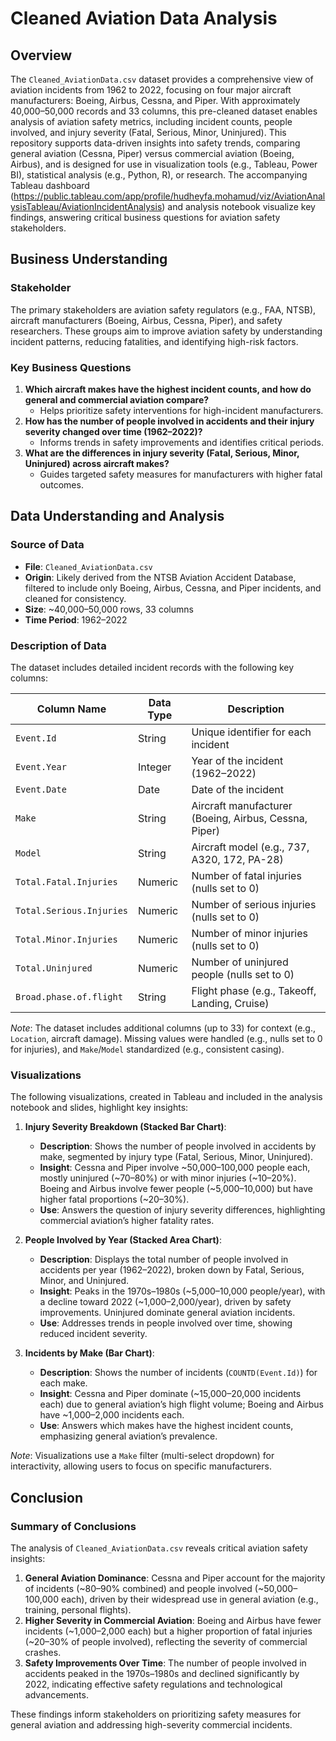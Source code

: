 # Cleaned Aviation Data Analysis

## Overview
The `Cleaned_AviationData.csv` dataset provides a comprehensive view of aviation incidents from 1962 to 2022, focusing on four major aircraft manufacturers: Boeing, Airbus, Cessna, and Piper. With approximately 40,000–50,000 records and 33 columns, this pre-cleaned dataset enables analysis of aviation safety metrics, including incident counts, people involved, and injury severity (Fatal, Serious, Minor, Uninjured). This repository supports data-driven insights into safety trends, comparing general aviation (Cessna, Piper) versus commercial aviation (Boeing, Airbus), and is designed for use in visualization tools (e.g., Tableau, Power BI), statistical analysis (e.g., Python, R), or research. The accompanying Tableau dashboard (https://public.tableau.com/app/profile/hudheyfa.mohamud/viz/AviationAnalysisTableau/AviationIncidentAnalysis) and analysis notebook visualize key findings, answering critical business questions for aviation safety stakeholders.

## Business Understanding
### Stakeholder
The primary stakeholders are aviation safety regulators (e.g., FAA, NTSB), aircraft manufacturers (Boeing, Airbus, Cessna, Piper), and safety researchers. These groups aim to improve aviation safety by understanding incident patterns, reducing fatalities, and identifying high-risk factors.

### Key Business Questions
1. **Which aircraft makes have the highest incident counts, and how do general and commercial aviation compare?**
   - Helps prioritize safety interventions for high-incident manufacturers.
2. **How has the number of people involved in accidents and their injury severity changed over time (1962–2022)?**
   - Informs trends in safety improvements and identifies critical periods.
3. **What are the differences in injury severity (Fatal, Serious, Minor, Uninjured) across aircraft makes?**
   - Guides targeted safety measures for manufacturers with higher fatal outcomes.

## Data Understanding and Analysis
### Source of Data
- **File**: `Cleaned_AviationData.csv`
- **Origin**: Likely derived from the NTSB Aviation Accident Database, filtered to include only Boeing, Airbus, Cessna, and Piper incidents, and cleaned for consistency.
- **Size**: ~40,000–50,000 rows, 33 columns
- **Time Period**: 1962–2022

### Description of Data
The dataset includes detailed incident records with the following key columns:

| Column Name               | Data Type | Description                                      |
|---------------------------|-----------|--------------------------------------------------|
| `Event.Id`                | String    | Unique identifier for each incident              |
| `Event.Year`              | Integer   | Year of the incident (1962–2022)                |
| `Event.Date`              | Date      | Date of the incident                            |
| `Make`                    | String    | Aircraft manufacturer (Boeing, Airbus, Cessna, Piper) |
| `Model`                   | String    | Aircraft model (e.g., 737, A320, 172, PA-28)    |
| `Total.Fatal.Injuries`    | Numeric   | Number of fatal injuries (nulls set to 0)       |
| `Total.Serious.Injuries`  | Numeric   | Number of serious injuries (nulls set to 0)     |
| `Total.Minor.Injuries`    | Numeric   | Number of minor injuries (nulls set to 0)       |
| `Total.Uninjured`         | Numeric   | Number of uninjured people (nulls set to 0)     |
| `Broad.phase.of.flight`   | String    | Flight phase (e.g., Takeoff, Landing, Cruise)   |

*Note*: The dataset includes additional columns (up to 33) for context (e.g., `Location`, aircraft damage). Missing values were handled (e.g., nulls set to 0 for injuries), and `Make`/`Model` standardized (e.g., consistent casing).

### Visualizations
The following visualizations, created in Tableau and included in the analysis notebook and slides, highlight key insights:

1. **Injury Severity Breakdown (Stacked Bar Chart)**:
   - **Description**: Shows the number of people involved in accidents by make, segmented by injury type (Fatal, Serious, Minor, Uninjured).
   - **Insight**: Cessna and Piper involve ~50,000–100,000 people each, mostly uninjured (~70–80%) or with minor injuries (~10–20%). Boeing and Airbus involve fewer people (~5,000–10,000) but have higher fatal proportions (~20–30%).
   - **Use**: Answers the question of injury severity differences, highlighting commercial aviation’s higher fatality rates.

2. **People Involved by Year (Stacked Area Chart)**:
   - **Description**: Displays the total number of people involved in accidents per year (1962–2022), broken down by Fatal, Serious, Minor, and Uninjured.
   - **Insight**: Peaks in the 1970s–1980s (~5,000–10,000 people/year), with a decline toward 2022 (~1,000–2,000/year), driven by safety improvements. Uninjured dominate general aviation incidents.
   - **Use**: Addresses trends in people involved over time, showing reduced incident severity.

3. **Incidents by Make (Bar Chart)**:
   - **Description**: Shows the number of incidents (`COUNTD(Event.Id)`) for each make.
   - **Insight**: Cessna and Piper dominate (~15,000–20,000 incidents each) due to general aviation’s high flight volume; Boeing and Airbus have ~1,000–2,000 incidents each.
   - **Use**: Answers which makes have the highest incident counts, emphasizing general aviation’s prevalence.

*Note*: Visualizations use a `Make` filter (multi-select dropdown) for interactivity, allowing users to focus on specific manufacturers.

## Conclusion
### Summary of Conclusions
The analysis of `Cleaned_AviationData.csv` reveals critical aviation safety insights:
1. **General Aviation Dominance**: Cessna and Piper account for the majority of incidents (~80–90% combined) and people involved (~50,000–100,000 each), driven by their widespread use in general aviation (e.g., training, personal flights).
2. **Higher Severity in Commercial Aviation**: Boeing and Airbus have fewer incidents (~1,000–2,000 each) but a higher proportion of fatal injuries (~20–30% of people involved), reflecting the severity of commercial crashes.
3. **Safety Improvements Over Time**: The number of people involved in accidents peaked in the 1970s–1980s and declined significantly by 2022, indicating effective safety regulations and technological advancements.

These findings inform stakeholders on prioritizing safety measures for general aviation and addressing high-severity commercial incidents.
